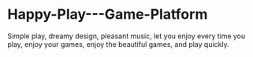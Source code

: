 # Happy-Play---Game-Platform
Simple play, dreamy design, pleasant music, let you enjoy every time you play, enjoy your games, enjoy the beautiful games, and play quickly.

